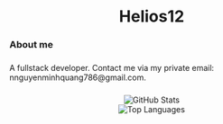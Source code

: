 ###

<h1 align="center">Helios12</h1>

###

<h3 align="left">About me</h3>

###

<p align="left">
  A fullstack developer.
  Contact me via my private email: nnguyenminhquang786@gmail.com.
</p>

###

<div align="center">
  <img src="https://github-readme-stats.vercel.app/api?username=Whiteknight12&show_icons=true&theme=light&hide_border=false&include_all_commits=true&count_private=true" alt="GitHub Stats" />
  <br/>
  <img src="https://github-readme-stats.vercel.app/api/top-langs/?username=Whiteknight12&layout=compact&theme=light&hide_border=false&langs_count=8" alt="Top Languages" />
</div>

###
